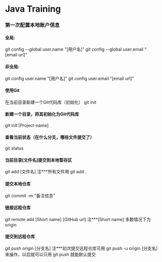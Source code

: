 # Java Training

### 第一次配置本地账户信息

#### 全局:

git config --global user.name "[用户名]"
git config --global user.email "[email url]"

#### 非全局:

git config user.name "[用户名]"
git config user.email "[email url]"

#### 使用Git
在当前目录新建一个Git代码库（初始化）
git init

#### 新建一个目录，将其初始化为Git代码库
git init [Project-name]

#### 查看当前状态（在什么分支，哪些文件提交了）
git status

#### 当前目录[文件名]提交到本地暂存区
git add [文件名]
注***所有文件用 git add .

#### 提交本地仓库
git commit -m "备注信息"

#### 链接远程仓库
git remote add [Short name] [GitHub url]
注***[Short name] 多数情况下为origin

#### 提交到远程仓库
git push origin [分支名]
注***初次提交远程仓库可用 git push -u origin [分支名] 来操作，以后就可以只用 git push 就能默认提交

